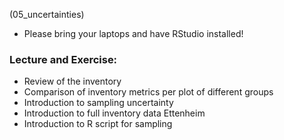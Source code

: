 (05_uncertainties)

- Please bring your laptops and have RStudio installed!

### Lecture and Exercise:

- Review of the inventory
- Comparison of inventory metrics per plot of different groups
- Introduction to sampling uncertainty
- Introduction to full inventory data Ettenheim
- Introduction to R script for sampling